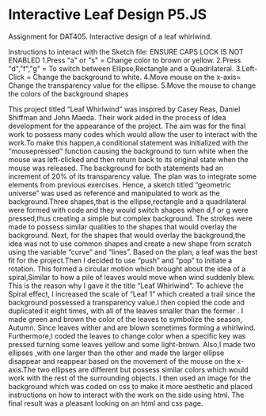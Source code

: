# Interactive Leaf Design P5.JS
Assignment for DAT405. Interactive design of a leaf whirlwind.

Instructions to interact with the Sketch file: ENSURE CAPS LOCK IS NOT ENABLED 
1.Press "a" or "s" = Change color to brown or yellow.
2.Press "d","f","g" = To switch between Ellipse,Rectangle and a Quadrilateral.
3.Left-Click = Change the background to white. 
4.Move mouse on the x-axis= Change the transparency value for the ellipse.
5.Move the mouse to change the colors of the background shapes

This project titled “Leaf Whirlwind” was inspired by Casey Reas, Daniel Shiffman and John Maeda. Their work aided in the process of idea development for the appearance of the project. The aim was for the final work to possess many codes which would allow the user to interact with the work.To make this happen,a conditional statement was initialized with the “mousepressed” function causing the background to turn white when the mouse was left-clicked and then return back to its original state when the mouse was released. The background for both statements had an increment of 20% of its transparency value. The plan was to integrate some elements from previous exercises. Hence, a sketch titled “geometric universe” was used as reference and manipulated to work as the background.Three shapes,that is the ellipse,rectangle and a quadrilateral were formed with code and they would switch shapes when d,f or g were pressed,thus creating a simple but complex background. The strokes were made to possess similar qualities to the shapes that would overlay the background. Next, for the shapes that would overlay the background,the idea was not to use common shapes and create a new shape from scratch using the variable “curve” and “lines”. Based on the plan, a leaf was the best fit for the project.Then I decided to use “push” and “pop” to initiate a rotation. This formed a circular motion which brought about the idea of a spiral,Similar to how a pile of leaves would move when wind suddenly blew. This is the reason why I gave it the title “Leaf Whirlwind”. To achieve the Spiral effect, I increased the scale of “Leaf 1” which created a trail since the background possessed a transparency value.I then copied the code and duplicated it eight times, with all of the leaves smaller than the former . I made green and brown the color of the leaves to symbolize the season, Autumn. Since leaves wither and are blown sometimes forming a whirlwind. Furthermore,I coded the leaves to change color when a specific key was pressed turning some leaves yellow and some light-brown. Also,I made two ellipses ,with one larger than the other and made the larger ellipse disappear and reappear based on the movement of the mouse on the x-axis.The two ellipses are different but possess similar colors which would work with the rest of the surrounding objects. I then used an image for the background which was coded on css to make it more aesthetic and placed instructions on how to interact with the work on the side using html. The final result was a pleasant looking on an html and css page.

